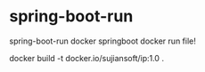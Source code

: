 # spring-boot-run
spring-boot-run docker 
springboot docker run file!


docker build -t docker.io/sujiansoft/ip:1.0 .
